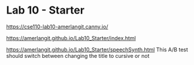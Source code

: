 # Lab 10 - Starter

https://cse110-lab10-amerlangit.canny.io/

https://amerlangit.github.io/Lab10_Starter/index.html

https://amerlangit.github.io/Lab10_Starter/speechSynth.html
This A/B test should switch between changing the title to cursive or not
